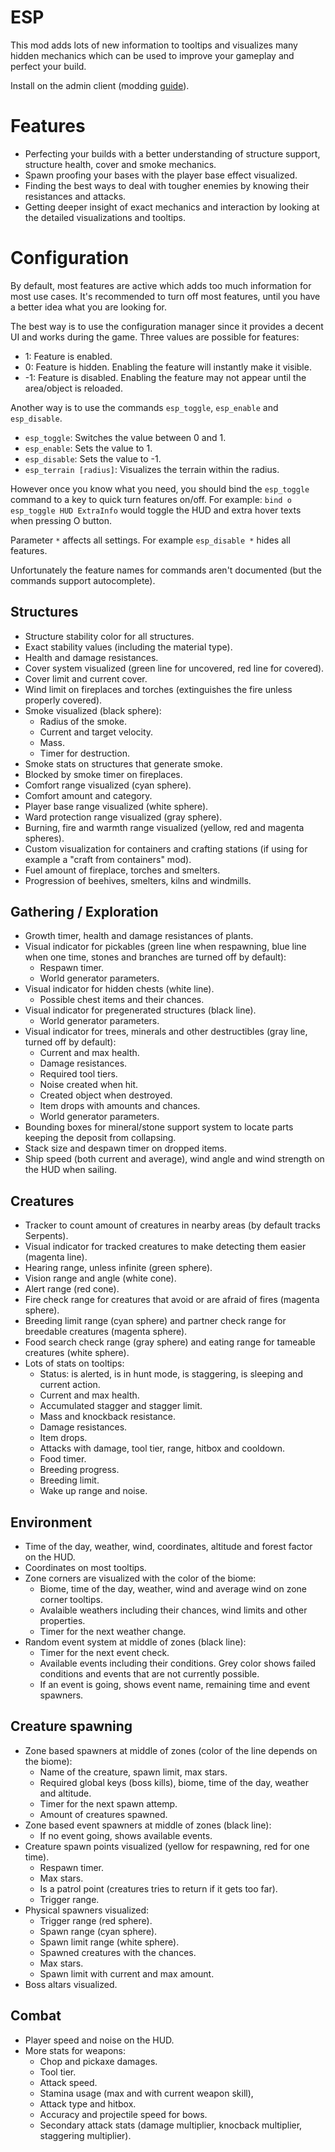 # ESP

This mod adds lots of new information to tooltips and visualizes many hidden mechanics which can be used to improve your gameplay and perfect your build.

Install on the admin client (modding [guide](https://youtu.be/L9ljm2eKLrk)).

# Features

- Perfecting your builds with a better understanding of structure support, structure health, cover and smoke mechanics.
- Spawn proofing your bases with the player base effect visualized.
- Finding the best ways to deal with tougher enemies by knowing their resistances and attacks.
- Getting deeper insight of exact mechanics and interaction by looking at the detailed visualizations and tooltips.

# Configuration

By default, most features are active which adds too much information for most use cases. It's recommended to turn off most features, until you have a better idea what you are looking for.

The best way is to use the configuration manager since it provides a decent UI and works during the game. Three values are possible for features:

- 1: Feature is enabled.
- 0: Feature is hidden. Enabling the feature will instantly make it visible.
- -1: Feature is disabled. Enabling the feature may not appear until the area/object is reloaded.

Another way is to use the commands `esp_toggle`, `esp_enable` and `esp_disable`.

- `esp_toggle`: Switches the value between 0 and 1.
- `esp_enable`: Sets the value to 1.
- `esp_disable`: Sets the value to -1.
- `esp_terrain [radius]`: Visualizes the terrain within the radius.

However once you know what you need, you should bind the `esp_toggle` command to a key to quick turn features on/off. For example: `bind o esp_toggle HUD ExtraInfo` would toggle the HUD and extra hover texts when pressing O button.

Parameter `*` affects all settings. For example `esp_disable *` hides all features.

Unfortunately the feature names for commands aren't documented (but the commands support autocomplete).

## Structures

- Structure stability color for all structures.
- Exact stability values (including the material type).
- Health and damage resistances.
- Cover system visualized (green line for uncovered, red line for covered).
- Cover limit and current cover.
- Wind limit on fireplaces and torches (extinguishes the fire unless properly covered).
- Smoke visualized (black sphere):
	- Radius of the smoke.
	- Current and target velocity.
	- Mass.
	- Timer for destruction.
- Smoke stats on structures that generate smoke.
- Blocked by smoke timer on fireplaces.
- Comfort range visualized (cyan sphere).
- Comfort amount and category.
- Player base range visualized (white sphere).
- Ward protection range visualized (gray sphere).
- Burning, fire and warmth range visualized (yellow, red and magenta spheres).
- Custom visualization for containers and crafting stations (if using for example a "craft from containers" mod).
- Fuel amount of fireplace, torches and smelters.
- Progression of beehives, smelters, kilns and windmills.

## Gathering / Exploration

- Growth timer, health and damage resistances of plants.
- Visual indicator for pickables (green line when respawning, blue line when one time, stones and branches are turned off by default):
	- Respawn timer.
	- World generator parameters.
- Visual indicator for hidden chests (white line).
	- Possible chest items and their chances.
- Visual indicator for pregenerated structures (black line).
	- World generator parameters.
- Visual indicator for trees, minerals and other destructibles (gray line, turned off by default):
	- Current and max health.
	- Damage resistances.
	- Required tool tiers.
	- Noise created when hit.
	- Created object when destroyed.
	- Item drops with amounts and chances.
	- World generator parameters.
- Bounding boxes for mineral/stone support system to locate parts keeping the deposit from collapsing.
- Stack size and despawn timer on dropped items.
- Ship speed (both current and average), wind angle and wind strength on the HUD when sailing.

## Creatures

- Tracker to count amount of creatures in nearby areas (by default tracks Serpents).
- Visual indicator for tracked creatures to make detecting them easier (magenta line).
- Hearing range, unless infinite (green sphere).
- Vision range and angle (white cone).
- Alert range (red cone).
- Fire check range for creatures that avoid or are afraid of fires (magenta sphere).
- Breeding limit range (cyan sphere) and partner check range for breedable creatures (magenta sphere).
- Food search check range (gray sphere) and eating range for tameable creatures (white sphere).
- Lots of stats on tooltips:
	- Status: is alerted, is in hunt mode, is staggering, is sleeping and current action.
	- Current and max health.
	- Accumulated stagger and stagger limit.
	- Mass and knockback resistance.
	- Damage resistances.
	- Item drops.
	- Attacks with damage, tool tier, range, hitbox and cooldown.
	- Food timer.
	- Breeding progress.
	- Breeding limit.
	- Wake up range and noise.

## Environment

- Time of the day, weather, wind, coordinates, altitude and forest factor on the HUD.
- Coordinates on most tooltips.
- Zone corners are visualized with the color of the biome:
	- Biome, time of the day, weather, wind and average wind on zone corner tooltips.
	- Avalaible weathers including their chances, wind limits and other properties.
	- Timer for the next weather change.
- Random event system at middle of zones (black line):
	- Timer for the next event check.
	- Available events including their conditions. Grey color shows failed conditions and events that are not currently possible.
	- If an event is going, shows event name, remaining time and event spawners.

## Creature spawning

- Zone based spawners at middle of zones (color of the line depends on the biome):
	- Name of the creature, spawn limit, max stars.
	- Required global keys (boss kills), biome, time of the day, weather and altitude.
	- Timer for the next spawn attemp.
	- Amount of creatures spawned.
- Zone based event spawners at middle of zones (black line):
	- If no event going, shows available events.
- Creature spawn points visualized (yellow for respawning, red for one time).
	- Respawn timer.
	- Max stars.
	- Is a patrol point (creatures tries to return if it gets too far).
	- Trigger range.
- Physical spawners visualized:
	- Trigger range (red sphere).
	- Spawn range (cyan sphere).
	- Spawn limit range (white sphere).
	- Spawned creatures with the chances.
	- Max stars.
	- Spawn limit with current and max amount.
- Boss altars visualized.

## Combat

- Player speed and noise on the HUD.
- More stats for weapons:
	- Chop and pickaxe damages.
	- Tool tier.
	- Attack speed.
	- Stamina usage (max and with current weapon skill),
	- Attack type and hitbox.
	- Accuracy and projectile speed for bows.
	- Secondary attack stats (damage multiplier, knocback multiplier, staggering multiplier).

